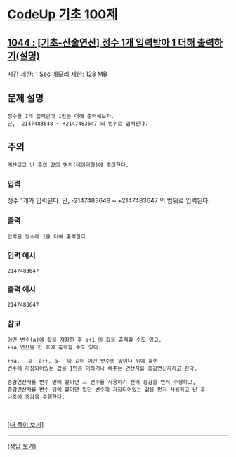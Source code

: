 # [CodeUp 기초 100제](https://codeup.kr/problem.php)

## [1044 : [기초-산술연산] 정수 1개 입력받아 1 더해 출력하기(설명)](https://codeup.kr/problem.php?id=1044)

시간 제한: 1 Sec  메모리 제한: 128 MB

## 문제 설명

    정수를 1개 입력받아 1만큼 더해 출력해보자.
    단, -2147483648 ~ +2147483647 의 범위로 입력된다.

## 주의

    계산되고 난 후의 값의 범위(데이터형)에 주의한다.

### 입력

정수 1개가 입력된다.
단, -2147483648 ~ +2147483647 의 범위로 입력된다.

### 출력

    입력된 정수에 1을 더해 출력한다.

### 입력 예시

    2147483647

### 출력 예시

    2147483647

### 참고

    어떤 변수(a)에 값을 저장한 후 a+1 의 값을 출력할 수도 있고,
    ++a 연산을 한 후에 출력할 수도 있다.

    ++a, --a, a++, a-- 와 같이 어떤 변수의 앞이나 뒤에 붙여
    변수에 저장되어있는 값을 1만큼 더하거나 빼주는 연산자를 증감연산자라고 한다.

    증감연산자를 변수 앞에 붙이면 그 변수를 사용하기 전에 증감을 먼저 수행하고,
    증감연산자를 변수 뒤에 붙이면 일단 변수에 저장되어있는 값을 먼저 사용하고 난 후
    나중에 증감을 수행한다.

</br>

[[내 풀이 보기]](https://github.com/flexboni/code_up/blob/master/1044/myCode.cpp)

---

[(정답 보기)](https://codeup.kr/showsource.php?id=425065)